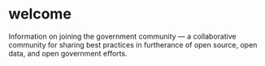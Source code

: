 welcome
=======

Information on joining the government community — a collaborative community for sharing best practices in furtherance of open source, open data, and open government efforts.
